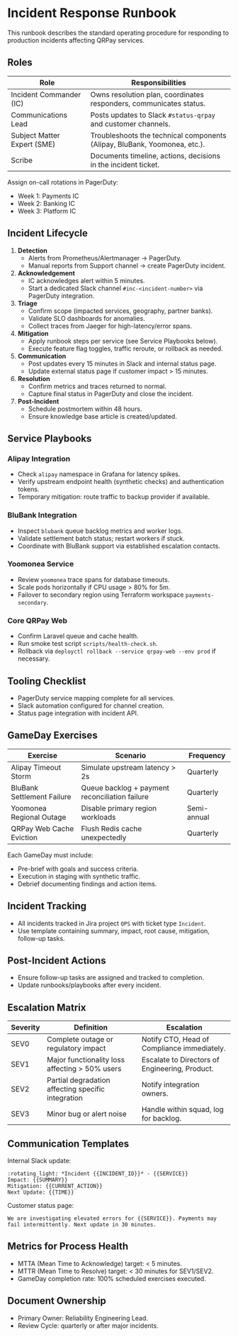 # Incident Response Runbook

This runbook describes the standard operating procedure for responding to production incidents affecting QRPay services.

## Roles

| Role | Responsibilities |
| --- | --- |
| Incident Commander (IC) | Owns resolution plan, coordinates responders, communicates status. |
| Communications Lead | Posts updates to Slack `#status-qrpay` and customer channels. |
| Subject Matter Expert (SME) | Troubleshoots the technical components (Alipay, BluBank, Yoomonea, etc.). |
| Scribe | Documents timeline, actions, decisions in the incident ticket. |

Assign on-call rotations in PagerDuty:
* Week 1: Payments IC
* Week 2: Banking IC
* Week 3: Platform IC

## Incident Lifecycle

1. **Detection**
   * Alerts from Prometheus/Alertmanager -> PagerDuty.
   * Manual reports from Support channel -> create PagerDuty incident.
2. **Acknowledgement**
   * IC acknowledges alert within 5 minutes.
   * Start a dedicated Slack channel `#inc-<incident-number>` via PagerDuty integration.
3. **Triage**
   * Confirm scope (impacted services, geography, partner banks).
   * Validate SLO dashboards for anomalies.
   * Collect traces from Jaeger for high-latency/error spans.
4. **Mitigation**
   * Apply runbook steps per service (see Service Playbooks below).
   * Execute feature flag toggles, traffic reroute, or rollback as needed.
5. **Communication**
   * Post updates every 15 minutes in Slack and internal status page.
   * Update external status page if customer impact > 15 minutes.
6. **Resolution**
   * Confirm metrics and traces returned to normal.
   * Capture final status in PagerDuty and close the incident.
7. **Post-Incident**
   * Schedule postmortem within 48 hours.
   * Ensure knowledge base article is created/updated.

## Service Playbooks

### Alipay Integration

* Check `alipay` namespace in Grafana for latency spikes.
* Verify upstream endpoint health (synthetic checks) and authentication tokens.
* Temporary mitigation: route traffic to backup provider if available.

### BluBank Integration

* Inspect `blubank` queue backlog metrics and worker logs.
* Validate settlement batch status; restart workers if stuck.
* Coordinate with BluBank support via established escalation contacts.

### Yoomonea Service

* Review `yoomonea` trace spans for database timeouts.
* Scale pods horizontally if CPU usage > 80% for 5m.
* Failover to secondary region using Terraform workspace `payments-secondary`.

### Core QRPay Web

* Confirm Laravel queue and cache health.
* Run smoke test script `scripts/health-check.sh`.
* Rollback via `deployctl rollback --service qrpay-web --env prod` if necessary.

## Tooling Checklist

* PagerDuty service mapping complete for all services.
* Slack automation configured for channel creation.
* Status page integration with incident API.

## GameDay Exercises

| Exercise | Scenario | Frequency |
| --- | --- | --- |
| Alipay Timeout Storm | Simulate upstream latency > 2s | Quarterly |
| BluBank Settlement Failure | Queue backlog + payment reconciliation failure | Quarterly |
| Yoomonea Regional Outage | Disable primary region workloads | Semi-annual |
| QRPay Web Cache Eviction | Flush Redis cache unexpectedly | Quarterly |

Each GameDay must include:
* Pre-brief with goals and success criteria.
* Execution in staging with synthetic traffic.
* Debrief documenting findings and action items.

## Incident Tracking

* All incidents tracked in Jira project `OPS` with ticket type `Incident`.
* Use template containing summary, impact, root cause, mitigation, follow-up tasks.

## Post-Incident Actions

* Ensure follow-up tasks are assigned and tracked to completion.
* Update runbooks/playbooks after every incident.

## Escalation Matrix

| Severity | Definition | Escalation |
| --- | --- | --- |
| SEV0 | Complete outage or regulatory impact | Notify CTO, Head of Compliance immediately. |
| SEV1 | Major functionality loss affecting > 50% users | Escalate to Directors of Engineering, Product. |
| SEV2 | Partial degradation affecting specific integration | Notify integration owners. |
| SEV3 | Minor bug or alert noise | Handle within squad, log for backlog. |

## Communication Templates

Internal Slack update:
```
:rotating_light: *Incident {{INCIDENT_ID}}* - {{SERVICE}}
Impact: {{SUMMARY}}
Mitigation: {{CURRENT_ACTION}}
Next Update: {{TIME}}
```

Customer status page:
```
We are investigating elevated errors for {{SERVICE}}. Payments may fail intermittently. Next update in 30 minutes.
```

## Metrics for Process Health

* MTTA (Mean Time to Acknowledge) target: < 5 minutes.
* MTTR (Mean Time to Resolve) target: < 30 minutes for SEV1/SEV2.
* GameDay completion rate: 100% scheduled exercises executed.

## Document Ownership

* Primary Owner: Reliability Engineering Lead.
* Review Cycle: quarterly or after major incidents.
